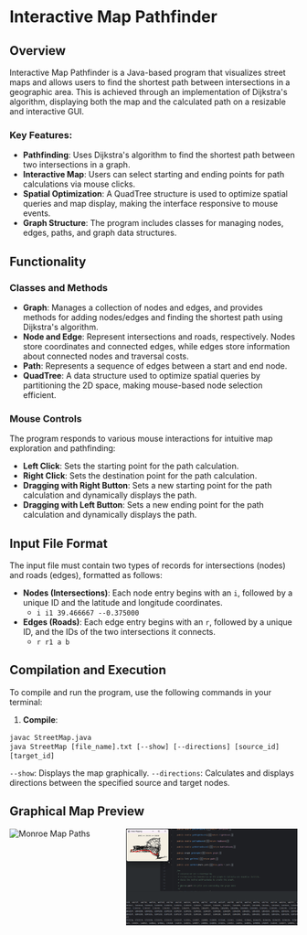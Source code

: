 # Interactive Map Pathfinder

## Overview
Interactive Map Pathfinder is a Java-based program that visualizes street maps and allows users to find the shortest path between intersections in a geographic area. This is achieved through an implementation of Dijkstra's algorithm, displaying both the map and the calculated path on a resizable and interactive GUI. 

### Key Features:
- **Pathfinding**: Uses Dijkstra's algorithm to find the shortest path between two intersections in a graph.
- **Interactive Map**: Users can select starting and ending points for path calculations via mouse clicks.
- **Spatial Optimization**: A QuadTree structure is used to optimize spatial queries and map display, making the interface responsive to mouse events.
- **Graph Structure**: The program includes classes for managing nodes, edges, paths, and graph data structures.

## Functionality

### Classes and Methods
- **Graph**: Manages a collection of nodes and edges, and provides methods for adding nodes/edges and finding the shortest path using Dijkstra's algorithm.
- **Node and Edge**: Represent intersections and roads, respectively. Nodes store coordinates and connected edges, while edges store information about connected nodes and traversal costs.
- **Path**: Represents a sequence of edges between a start and end node.
- **QuadTree**: A data structure used to optimize spatial queries by partitioning the 2D space, making mouse-based node selection efficient.

### Mouse Controls
The program responds to various mouse interactions for intuitive map exploration and pathfinding:

- **Left Click**: Sets the starting point for the path calculation.
- **Right Click**: Sets the destination point for the path calculation.
- **Dragging with Right Button**: Sets a new starting point for the path calculation and dynamically displays the path.
- **Dragging with Left Button**: Sets a new ending point for the path calculation and dynamically displays the path.

## Input File Format
The input file must contain two types of records for intersections (nodes) and roads (edges), formatted as follows:

- **Nodes (Intersections)**: Each node entry begins with an `i`, followed by a unique ID and the latitude and longitude coordinates.
  - `i i1 39.466667 --0.375000`
- **Edges (Roads)**: Each edge entry begins with an `r`, followed by a unique ID, and the IDs of the two intersections it connects.
  - `r r1 a b`


## Compilation and Execution

To compile and run the program, use the following commands in your terminal:

1. **Compile**:
 ```shell
 javac StreetMap.java
 java StreetMap [file_name].txt [--show] [--directions] [source_id] [target_id]
 ```
`--show`: Displays the map graphically.
`--directions`: Calculates and displays directions between the specified source and target nodes.

## Graphical Map Preview
<div style="display: flex; justify-content: center; gap: 20px;">
  <img src="gifs/Monroe.gif" alt="Monroe Map Paths" width="300">
  <img src="gifs/NYSizing.gif" alt="NY Map Resizing" width="300">
</div>



